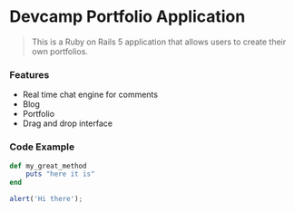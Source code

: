 # Devcamp Portfolio Application

> This is a Ruby on Rails 5 application that allows users to create their own portfolios. 

### Features
- Real time chat engine for comments 
- Blog
- Portfolio
- Drag and drop interface

### Code Example
```ruby
def my_great_method
    puts "here it is"
end
```

```javascript
alert('Hi there');
```